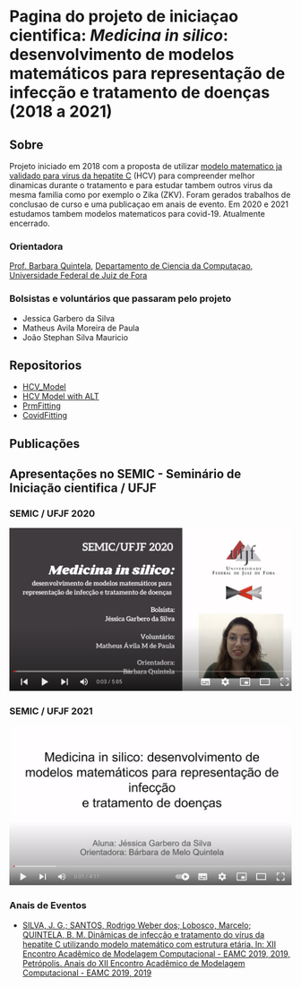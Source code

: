 # Pagina do projeto de iniciaçao cientifica: _Medicina in silico_: desenvolvimento de modelos matemáticos para representação de infecção e tratamento de doenças (2018 a 2021)

## Sobre

Projeto iniciado em 2018 com a proposta de utilizar [modelo matematico ja validado para virus da hepatite C](https://www.frontiersin.org/articles/10.3389/fmicb.2018.00601/full) (HCV) para compreender melhor dinamicas durante o tratamento 
e para estudar tambem outros virus da mesma familia como por exemplo o Zika (ZKV). Foram gerados trabalhos de conclusao de curso e uma publicaçao em anais de evento.
Em 2020 e 2021 estudamos tambem modelos matematicos para covid-19. Atualmente encerrado.

### Orientadora

[Prof. Barbara Quintela](https://barbaraquintela.wordpress.com/sobre/), [Departamento de Ciencia da Computaçao](https://www.ufjf.br/deptocomputacao/), [Universidade Federal de Juiz de Fora](https://www.ufjf.br/)

### Bolsistas e voluntários que passaram pelo projeto

- Jessica Garbero da Silva 
- Matheus Avila Moreira de Paula
- João Stephan Silva Mauricio

## Repositorios

- [HCV_Model](https://github.com/quintelabm/HCV_Model)
- [HCV Model with ALT](https://github.com/stephanJoao/hcv-model-2021)
- [PrmFitting](https://github.com/quintelabm/PrmFitting)
- [CovidFitting](https://github.com/Matheus-Avila/CovidFitting)

## Publicações

## Apresentações no SEMIC - Seminário de Iniciação cientifica / UFJF

### SEMIC / UFJF 2020

[![SEMIC/UFJF 2020](https://github.com/quintelabm/Medicina-in-silico-ufjf/blob/main/semic2020.png)](https://youtu.be/0burvvVHfbg "SEMIC/UFJF 2020")

### SEMIC / UFJF 2021

[![SEMIC/UFJF 2021](https://github.com/quintelabm/Medicina-in-silico-ufjf/blob/main/semic2021.png)](https://youtu.be/fAb0HpnPDbg "SEMIC/UFJF 2021")


### Anais de Eventos

- [SILVA, J. G.; SANTOS, Rodrigo Weber dos; Lobosco, Marcelo; QUINTELA, B. M. Dinâmicas de infecção e tratamento do vírus da hepatite C utilizando modelo matemático com estrutura etária. In: XII Encontro Acadêmico de Modelagem Computacional - EAMC 2019, 2019, Petrópolis. Anais do XII Encontro Acadêmico de Modelagem Computacional - EAMC 2019, 2019](http://www.eamc.lncc.br/PastEditions/EAMC2019/XIIEAMC_Garbero2019.pdf)


